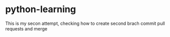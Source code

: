 # python-learning
This is my secon attempt, checking how to create second brach
commit
pull requests
and merge
